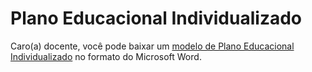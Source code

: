 # Plano Educacional Individualizado

Caro(a) docente, você pode baixar um [modelo de Plano Educacional Individualizado](./pei-ifrn-modelo.docx) no formato do Microsoft Word.
